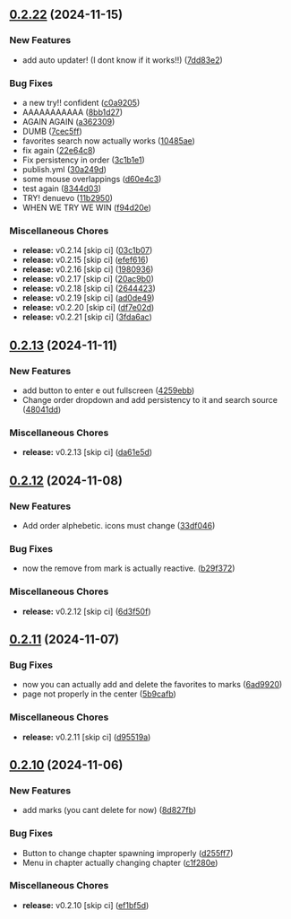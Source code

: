 ## [0.2.22](https://github.com/manga-you-know/desktop/compare/v0.2.13...v0.2.22) (2024-11-15)


### New Features

* add auto updater! (I dont know if it works!!) ([7dd83e2](https://github.com/manga-you-know/desktop/commit/7dd83e2d59667c00551c54d619ffa394b380b08f))


### Bug Fixes

* a new try!! confident ([c0a9205](https://github.com/manga-you-know/desktop/commit/c0a920518c38edbd850d3985121e5c9bd665e261))
* AAAAAAAAAAA ([8bb1d27](https://github.com/manga-you-know/desktop/commit/8bb1d27d44be8bebc70598e468f8ce6bd51e1b4c))
* AGAIN AGAIN ([a362309](https://github.com/manga-you-know/desktop/commit/a362309c03af7df8c919cf066d10b508a65fe189))
* DUMB ([7cec5ff](https://github.com/manga-you-know/desktop/commit/7cec5ffe6d37b14ae96ab7b37c3a640ebb944345))
* favorites search now actually works ([10485ae](https://github.com/manga-you-know/desktop/commit/10485aebdf4f14d05618325f06a7ce586184380a))
* fix again ([22e64c8](https://github.com/manga-you-know/desktop/commit/22e64c87911901c6ae6e1c990d7c17e665bcb876))
* Fix persistency in order ([3c1b1e1](https://github.com/manga-you-know/desktop/commit/3c1b1e1c92baad141d66185591bac6007d97d6ef))
* publish.yml ([30a249d](https://github.com/manga-you-know/desktop/commit/30a249d4fc43c8e42da2a1e22c99e421347e5b75))
* some mouse overlappings ([d60e4c3](https://github.com/manga-you-know/desktop/commit/d60e4c38c4b5b8f53db71eba6f45e342569b2e1a))
* test again ([8344d03](https://github.com/manga-you-know/desktop/commit/8344d0346b9739b2f2efd8bef70b1c4a03d33053))
* TRY! denuevo ([11b2950](https://github.com/manga-you-know/desktop/commit/11b295036f3b95d9bad838eb38b23272925a000d))
* WHEN WE TRY WE WIN ([f94d20e](https://github.com/manga-you-know/desktop/commit/f94d20e45b39622382a2068a500e9ca9668f3094))


### Miscellaneous Chores

* **release:** v0.2.14 [skip ci] ([03c1b07](https://github.com/manga-you-know/desktop/commit/03c1b078fdcf08ebf39f73e2e16b27753971fd77))
* **release:** v0.2.15 [skip ci] ([efef616](https://github.com/manga-you-know/desktop/commit/efef616a139718948e3922b93fa8150b706ce8eb))
* **release:** v0.2.16 [skip ci] ([1980936](https://github.com/manga-you-know/desktop/commit/19809367f3df2974d9eb3671635dcdd795e380a7))
* **release:** v0.2.17 [skip ci] ([20ac9b0](https://github.com/manga-you-know/desktop/commit/20ac9b00759a3e05a6c28fc8f23db9a88fe438c9))
* **release:** v0.2.18 [skip ci] ([2644423](https://github.com/manga-you-know/desktop/commit/2644423538b63df3ebcd98f14fb672a7604127ca))
* **release:** v0.2.19 [skip ci] ([ad0de49](https://github.com/manga-you-know/desktop/commit/ad0de490a9ab1b912ed3c57fc309d3bed220163a))
* **release:** v0.2.20 [skip ci] ([df7e02d](https://github.com/manga-you-know/desktop/commit/df7e02d39f4d435e53b340571f487ae84b607a2b))
* **release:** v0.2.21 [skip ci] ([3fda6ac](https://github.com/manga-you-know/desktop/commit/3fda6ac7ef5fa894f9de42599637ffb3d5cb8968))

## [0.2.13](https://github.com/manga-you-know/desktop/compare/v0.2.12...v0.2.13) (2024-11-11)


### New Features

* add button to enter e out fullscreen ([4259ebb](https://github.com/manga-you-know/desktop/commit/4259ebb5fa3683054c936b25bb8bf64d99c21a8e))
* Change order dropdown and add persistency to it and search source ([48041dd](https://github.com/manga-you-know/desktop/commit/48041dd5e95619cf8406c7f7afebab519a874de8))


### Miscellaneous Chores

* **release:** v0.2.13 [skip ci] ([da61e5d](https://github.com/manga-you-know/desktop/commit/da61e5d177f2f28e80b0cdc12b70c8ef27de4ccc))

## [0.2.12](https://github.com/manga-you-know/desktop/compare/v0.2.11...v0.2.12) (2024-11-08)


### New Features

* Add order alphebetic. icons must change ([33df046](https://github.com/manga-you-know/desktop/commit/33df046f4daf8fbe4017e2ce6fb443db93b2e92e))


### Bug Fixes

* now the remove from mark is actually reactive. ([b29f372](https://github.com/manga-you-know/desktop/commit/b29f372719a564131490cbcefd7c780cb480b27c))


### Miscellaneous Chores

* **release:** v0.2.12 [skip ci] ([6d3f50f](https://github.com/manga-you-know/desktop/commit/6d3f50f858ec25e3b1d723fe8f7756e45df71d62))

## [0.2.11](https://github.com/manga-you-know/desktop/compare/v0.2.10...v0.2.11) (2024-11-07)


### Bug Fixes

* now you can actually add and delete the favorites to marks ([6ad9920](https://github.com/manga-you-know/desktop/commit/6ad9920d6019956c70d19a75d517b0e36a90ff17))
* page not properly in the center ([5b9cafb](https://github.com/manga-you-know/desktop/commit/5b9cafb26c579d62dfc4e4f282ad19820624167e))


### Miscellaneous Chores

* **release:** v0.2.11 [skip ci] ([d95519a](https://github.com/manga-you-know/desktop/commit/d95519a9103f1a560e60360d8824c1a0bcf2c52f))

## [0.2.10](https://github.com/manga-you-know/desktop/compare/v0.2.9...v0.2.10) (2024-11-06)


### New Features

* add marks (you cant delete for now) ([8d827fb](https://github.com/manga-you-know/desktop/commit/8d827fb749deec65e69f58a4eb40cf04a4c7307f))


### Bug Fixes

* Button to change chapter spawning improperly ([d255ff7](https://github.com/manga-you-know/desktop/commit/d255ff741a21cb7e9ed1e8bb7b3dd1a8487eb261))
* Menu in chapter actually changing chapter ([c1f280e](https://github.com/manga-you-know/desktop/commit/c1f280eb4dce2787c6bb27824295697ec27311d6))


### Miscellaneous Chores

* **release:** v0.2.10 [skip ci] ([ef1bf5d](https://github.com/manga-you-know/desktop/commit/ef1bf5dcba315dcd91164bbe5a340d98ac312a0e))

